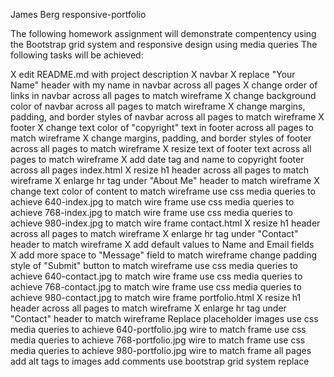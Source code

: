 James Berg
responsive-portfolio

The following homework assignment will demonstrate compentency using the Bootstrap grid system and responsive design using media queries
The following tasks will be achieved:

X edit README.md with project description
X navbar
   X replace "Your Name" header with my name in navbar across all pages
   X change order of links in navbar across all pages to match wireframe
   X change background color of navbar across all pages to match wireframe
   X change margins, padding, and border styles of navbar across all pages to match wireframe
X footer
   X change text color of "copyright" text in footer across all pages to match wireframe
   X change margins, padding, and border styles of footer across all pages to match wireframe
   X resize text of footer text across all pages to match wireframe
   X add date tag and name to copyright footer across all pages
index.html
   X resize h1 header across all pages to match wireframe
   X enlarge hr tag under "About Me" header to match wireframe
   X change text color of content to match wireframe
   use css media queries to achieve 640-index.jpg to match wire frame
   use css media queries to achieve 768-index.jpg to match wire frame
   use css media queries to achieve 980-index.jpg to match wire frame
contact.html
   X resize h1 header across all pages to match wireframe
   X enlarge hr tag under "Contact" header to match wireframe
   X add default values to Name and Email fields   
   X add more space to "Message" field to match wireframe
   change padding style of "Submit" button to match wireframe
   use css media queries to achieve 640-contact.jpg to match wire frame 
   use css media queries to achieve 768-contact.jpg to match wire frame 
   use css media queries to achieve 980-contact.jpg to match wire frame
portfolio.html
   X resize h1 header across all pages to match wireframe
   X enlarge hr tag under "Contact" header to match wireframe
   Replace placeholder images
   use css media queries to achieve 640-portfolio.jpg wire to match frame
   use css media queries to achieve 768-portfolio.jpg wire to match frame
   use css media queries to achieve 980-portfolio.jpg wire to match frame
all pages
   add alt tags to images
   add comments
   use bootstrap grid system
   replace <title>